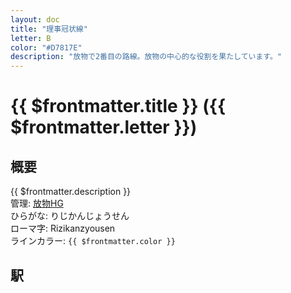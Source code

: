 ```yaml
---
layout: doc
title: "理事冠状線"
letter: B
color: "#D7817E"
description: "放物で2番目の路線。放物の中心的な役割を果たしています。"
---
```


# {{ $frontmatter.title }} ({{ $frontmatter.letter }})

## 概要
{{ $frontmatter.description }}  
管理: [放物HG](/company/houbutuHG/index.md)   
ひらがな: りじかんじょうせん  
ローマ字: Rizikanzyousen  
ラインカラー: <span :style="{backgroundColor: $frontmatter.color, display: 'inline-block', width: '0.75em', height: '0.75em', border: `1px solid #1b1b1f`, marginRight: '0.25em'}" />`{{ $frontmatter.color }}`

## 駅
<Stations />
